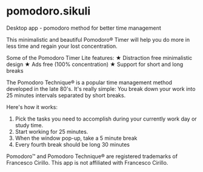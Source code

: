 # pomodoro.sikuli
Desktop app - pomodoro method for better time management

This minimalistic and beautiful Pomodoro® Timer will help you do more in less time and regain your lost concentration.

Some of the Pomodoro Timer Lite features:
★ Distraction free minimalistic design
★ Ads free (100% concentration)
★ Support for short and long breaks

The Pomodoro Technique® is a popular time management method developed in the late 80's. 
It's really simple: You break down your work into 25 minutes intervals separated by short breaks.

Here's how it works:
1. Pick the tasks you need to accomplish during your currently work day or study time.
2. Start working for 25 minutes.
3. When the window pop-up, take a 5 minute break
4. Every fourth break should be long 30 minutes

Pomodoro™ and Pomodoro Technique® are registered trademarks of Francesco Cirillo. This app is not affiliated with Francesco Cirillo.
